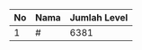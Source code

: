 | No | Nama            | Jumlah Level |
|----|-----------------|--------------|
| 1  | #    |    6381        |
